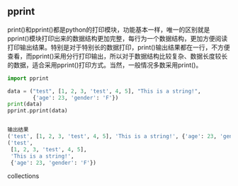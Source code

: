 ## pprint   

print()和pprint()都是python的打印模块，功能基本一样，唯一的区别就是pprint()模块打印出来的数据结构更加完整，每行为一个数据结构，更加方便阅读打印输出结果。特别是对于特别长的数据打印，print()输出结果都在一行，不方便查看，而pprint()采用分行打印输出，所以对于数据结构比较复杂、数据长度较长的数据，适合采用pprint()打印方式。当然，一般情况多数采用print()。

```python
import pprint

data = ("test", [1, 2, 3, 'test', 4, 5], "This is a string!",
        {'age': 23, 'gender': 'F'})
print(data)
pprint.pprint(data)


输出结果
('test', [1, 2, 3, 'test', 4, 5], 'This is a string!', {'age': 23, 'gender': 'F'})
('test',
 [1, 2, 3, 'test', 4, 5],
 'This is a string!',
 {'age': 23, 'gender': 'F'})

```

collections

